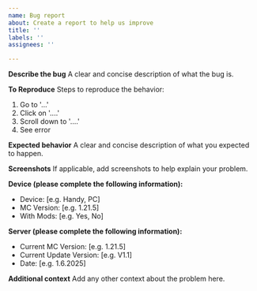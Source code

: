 ```yaml
---
name: Bug report
about: Create a report to help us improve
title: ''
labels: ''
assignees: ''

---
```


**Describe the bug**
A clear and concise description of what the bug is.

**To Reproduce**
Steps to reproduce the behavior:
1. Go to '...'
2. Click on '....'
3. Scroll down to '....'
4. See error

**Expected behavior**
A clear and concise description of what you expected to happen.

**Screenshots**
If applicable, add screenshots to help explain your problem.

**Device (please complete the following information):**
 - Device: [e.g. Handy, PC]
 - MC Version: [e.g. 1.21.5]
 - With Mods: [e.g. Yes, No]

**Server (please complete the following information):**
  - Current MC Version: [e.g. 1.21.5]
  - Current Update Version: [e.g. V1.1]
  - Date: [e.g. 1.6.2025]

**Additional context**
Add any other context about the problem here.
